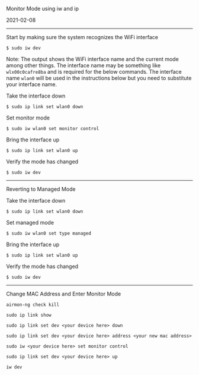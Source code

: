 Monitor Mode using iw and ip

2021-02-08

-----

Start by making sure the system recognizes the WiFi interface
```
$ sudo iw dev
```
Note: The output shows the WiFi interface name and the current mode among other things. The interface name may be something like `wlx00c0cafre8ba` and is required for the below commands. The interface name `wlan0` will be used in the instructions below but you need to substitute your interface name.


Take the interface down
```
$ sudo ip link set wlan0 down
```

Set monitor mode
```
$ sudo iw wlan0 set monitor control
```

Bring the interface up
```
$ sudo ip link set wlan0 up
```

Verify the mode has changed
```
$ sudo iw dev
```
-----

Reverting to Managed Mode

Take the interface down
```
$ sudo ip link set wlan0 down
```

Set managed mode
```
$ sudo iw wlan0 set type managed
```

Bring the interface up
```
$ sudo ip link set wlan0 up
```

Verify the mode has changed
```
$ sudo iw dev
```
-----

Change MAC Address and Enter Monitor Mode
```
airmon-ng check kill

sudo ip link show

sudo ip link set dev <your device here> down

sudo ip link set dev <your device here> address <your new mac address>

sudo iw <your device here> set monitor control

sudo ip link set dev <your device here> up

iw dev
```
